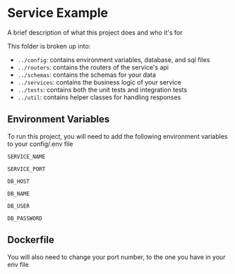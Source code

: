 
# Service Example

A brief description of what this project does and who it's for

This folder is broken up into:

- `../config`: contains environment variables, database, and sql files
- `../routers`: contains the routers of the service's api
- `../schemas`: contains the schemas for your data
- `../services`: contains the business logic of your service
- `../tests`: contains both the unit tests and integration tests
- `../util`: contains helper classes for handling responses 

## Environment Variables

To run this project, you will need to add the following environment variables to your config/.env file

`SERVICE_NAME`

`SERVICE_PORT`

`DB_HOST`

`DB_NAME`

`DB_USER`

`DB_PASSWORD`

## Dockerfile

You will also need to change your port number, to the one you have in your env file